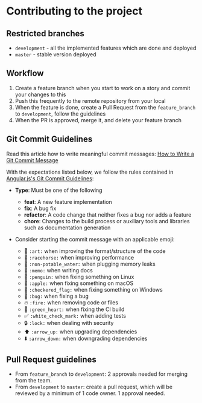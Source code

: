 # Contributing to the project

## Restricted branches
- `development` - all the implemented features which are done and deployed
- `master` - stable version deployed

## Workflow

1. Create a feature branch when you start to work on a story and commit your changes to this 
2. Push this frequently to the remote repository from your local
2. When the feature is done, create a Pull Request from the `feature_branch` to `development`, follow the guidelines
3. When the PR is approved, merge it, and delete your feature branch

## Git Commit Guidelines

Read this article how to write meaningful commit messages:
[How to Write a Git Commit Message](https://chris.beams.io/posts/git-commit/)

With the expectations listed below, we follow the rules contained in
[Angular.js's Git Commit Guidelines](https://github.com/angular/angular.js/blob/master/DEVELOPERS.md#commits):

 -  **Type**: Must be one of the following
     -  **feat**: A new feature implementation
     -  **fix**: A bug fix
     -  **refactor**: A code change that neither fixes a bug nor adds a feature
     -  **chore**: Changes to the build process or auxiliary tools and libraries such as documentation generation
     
 -  Consider starting the commit message with an applicable emoji:
    * :art: `:art:` when improving the format/structure of the code
    * :racehorse: `:racehorse:` when improving performance
    * :non-potable_water: `:non-potable_water:` when plugging memory leaks
    * :memo: `:memo:` when writing docs
    * :penguin: `:penguin:` when fixing something on Linux
    * :apple: `:apple:` when fixing something on macOS
    * :checkered_flag: `:checkered_flag:` when fixing something on Windows
    * :bug: `:bug:` when fixing a bug
    * :fire: `:fire:` when removing code or files
    * :green_heart: `:green_heart:` when fixing the CI build
    * :white_check_mark: `:white_check_mark:` when adding tests
    * :lock: `:lock:` when dealing with security
    * :arrow_up: `:arrow_up:` when upgrading dependencies
    * :arrow_down: `:arrow_down:` when downgrading dependencies

## Pull Request guidelines

- From `feature_branch` to `development`: 2 approvals needed for merging from the team.
- From `development` to `master`: create a pull request, which will be reviewed by a minimum of 1 code owner. 1 approval needed. 
